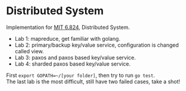 # Distributed System
Implementation for [MIT 6.824](http://css.csail.mit.edu/6.824/2014/), Distributed System.

* Lab 1: mapreduce, get familiar with golang.
* Lab 2: primary/backup key/value service, configuration is changed called view.
* Lab 3: paxos and paxos based key/value service.
* Lab 4: sharded paxos based key/value service.

First `export GOPATH=~/[your folder]`, then try to run `go test`.  
The last lab is the most difficult, still have two failed cases, take a shot!


